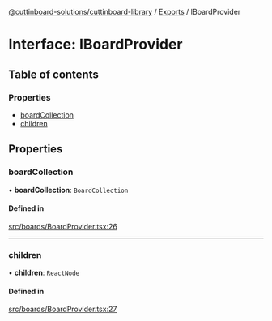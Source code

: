 [@cuttinboard-solutions/cuttinboard-library](../README.md) / [Exports](../modules.md) / IBoardProvider

# Interface: IBoardProvider

## Table of contents

### Properties

- [boardCollection](IBoardProvider.md#boardcollection)
- [children](IBoardProvider.md#children)

## Properties

### boardCollection

• **boardCollection**: `BoardCollection`

#### Defined in

[src/boards/BoardProvider.tsx:26](https://github.com/Cuttinboard-Solutions/Cuttinboard-Library/blob/97c340c/src/boards/BoardProvider.tsx#L26)

___

### children

• **children**: `ReactNode`

#### Defined in

[src/boards/BoardProvider.tsx:27](https://github.com/Cuttinboard-Solutions/Cuttinboard-Library/blob/97c340c/src/boards/BoardProvider.tsx#L27)

